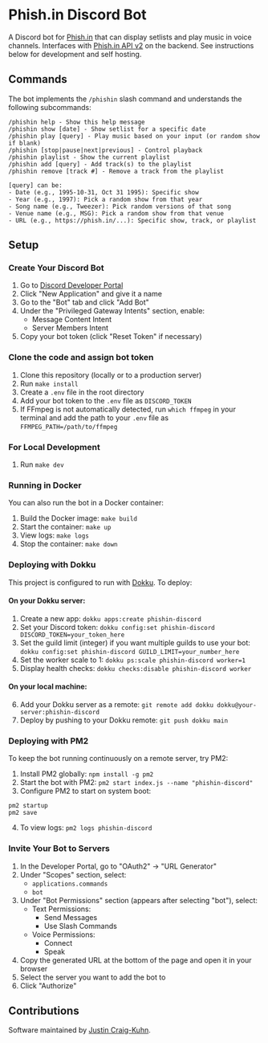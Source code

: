 # Phish.in Discord Bot

A Discord bot for [Phish.in](https://github.com/jcraigk/phishin) that can display setlists and play music in voice channels. Interfaces with [Phish.in API v2](https://petstore.swagger.io/?url=https%3A%2F%2Fphish.in/api/v2/swagger_doc) on the backend. See instructions below for development and self hosting.


## Commands

The bot implements the `/phishin` slash command and understands the following subcommands:

```
/phishin help - Show this help message
/phishin show [date] - Show setlist for a specific date
/phishin play [query] - Play music based on your input (or random show if blank)
/phishin [stop|pause|next|previous] - Control playback
/phishin playlist - Show the current playlist
/phishin add [query] - Add track(s) to the playlist
/phishin remove [track #] - Remove a track from the playlist

[query] can be:
- Date (e.g., 1995-10-31, Oct 31 1995): Specific show
- Year (e.g., 1997): Pick a random show from that year
- Song name (e.g., Tweezer): Pick random versions of that song
- Venue name (e.g., MSG): Pick a random show from that venue
- URL (e.g., https://phish.in/...): Specific show, track, or playlist
```


## Setup

### Create Your Discord Bot

1. Go to [Discord Developer Portal](https://discord.com/developers/applications)
2. Click "New Application" and give it a name
3. Go to the "Bot" tab and click "Add Bot"
4. Under the "Privileged Gateway Intents" section, enable:
   - Message Content Intent
   - Server Members Intent
5. Copy your bot token (click "Reset Token" if necessary)


### Clone the code and assign bot token

1. Clone this repository (locally or to a production server)
2. Run `make install`
3. Create a `.env` file in the root directory
4. Add your bot token to the `.env` file as `DISCORD_TOKEN`
5. If FFmpeg is not automatically detected, run `which ffmpeg` in your terminal and add the path to your `.env` file as `FFMPEG_PATH=/path/to/ffmpeg`


### For Local Development

1. Run `make dev`


### Running in Docker

You can also run the bot in a Docker container:

1. Build the Docker image: `make build`
2. Start the container: `make up`
3. View logs: `make logs`
4. Stop the container: `make down`


### Deploying with Dokku

This project is configured to run with [Dokku](https://dokku.com/). To deploy:

#### On your Dokku server:
1. Create a new app: `dokku apps:create phishin-discord`
2. Set your Discord token: `dokku config:set phishin-discord DISCORD_TOKEN=your_token_here`
3. Set the guild limit (integer) if you want multiple guilds to use your bot: `dokku config:set phishin-discord GUILD_LIMIT=your_number_here`
4. Set the worker scale to 1: `dokku ps:scale phishin-discord worker=1`
5. Display health checks: `dokku checks:disable phishin-discord worker`

#### On your local machine:
6. Add your Dokku server as a remote: `git remote add dokku dokku@your-server:phishin-discord`
7. Deploy by pushing to your Dokku remote: `git push dokku main`


### Deploying with PM2

To keep the bot running continuously on a remote server, try PM2:

1. Install PM2 globally: `npm install -g pm2`
2. Start the bot with PM2: `pm2 start index.js --name "phishin-discord"`
3. Configure PM2 to start on system boot:
```
pm2 startup
pm2 save
```
4. To view logs: `pm2 logs phishin-discord`


### Invite Your Bot to Servers

1. In the Developer Portal, go to "OAuth2" → "URL Generator"
2. Under "Scopes" section, select:
   - `applications.commands`
   - `bot`
3. Under "Bot Permissions" section (appears after selecting "bot"), select:
   - Text Permissions:
     - Send Messages
     - Use Slash Commands
   - Voice Permissions:
     - Connect
     - Speak
4. Copy the generated URL at the bottom of the page and open it in your browser
5. Select the server you want to add the bot to
6. Click "Authorize"


## Contributions

Software maintained by [Justin Craig-Kuhn](https://github.com/jcraigk).
